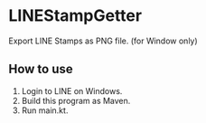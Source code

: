 # LINEStampGetter
Export LINE Stamps as PNG file. (for Window only)

## How to use
1. Login to LINE on Windows.
2. Build this program as Maven.
3. Run main.kt.